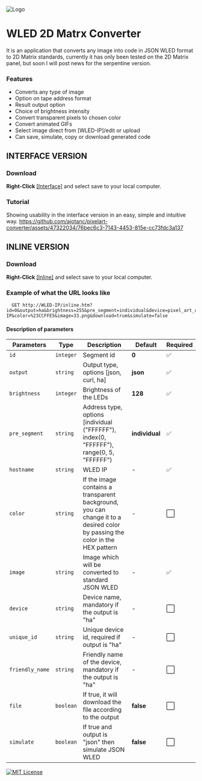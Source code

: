 ![Logo](https://kno.wled.ge/assets/images/ui/headers/wled_logo_akemi.png)

# WLED 2D Matrx Converter
It is an application that converts any image into code in JSON WLED format to 2D Matrix standards, currently it has only been tested on the 2D Matrix panel, but soon I will post news for the serpentine version.

### Features
- Converts any type of image
- Option on tape address format
- Result output option
- Choice of brightness intensity
- Convert transparent pixels to chosen color
- Convert animated GIFs
- Select image direct from [WLED-IP]/edit or upload
- Can save, simulate, copy or download generated code

## INTERFACE VERSION
### Download
**Right-Click** [[Interface]](https://raw.githubusercontent.com/ajotanc/wled-matrix-converter/main/interface.htm) and select save to your local computer.

### Tutorial
Showing usability in the interface version in an easy, simple and intuitive way.
https://github.com/ajotanc/pixelart-converter/assets/47322034/76bec6c3-7143-4453-815e-cc73fdc3a137

## INLINE VERSION
### Download
**Right-Click** [[Inline]](https://raw.githubusercontent.com/ajotanc/wled-matrix-converter/main/inline.htm) and select save to your local computer.

### Example of what the URL looks like
```
  GET http://WLED-IP/inline.htm?id=0&output=ha&brightness=255&pre_segment=individual&device=pixel_art_controller_001&unique_id=pixel_art_controller_001a&friendly_name=PixelArt&hostname=WLED-IP&color=%23CCFFE5&image=33.png&download=true&simulate=false
```

#### Description of parameters
| Parameters | Type | Description | Default | Required |
| ---------- | ---- | ------- | ----------- | -------- | 
| `id` | `integer` | Segment id | **0** | ✅
| `output` | `string` | Output type, options [json, curl, ha] | **json** | ✅
| `brightness` | `integer` | Brightness of the LEDs | **128** | ✅
| `pre_segment` | `string` | Address type, options [individual ("FFFFFF"), index(0, "FFFFFF"), range(0, 5, "FFFFFF") | **individual** | ✅
| `hostname` | `string` | WLED IP | - | ✅
| `color` | `string` | If the image contains a transparent background, you can change it to a desired color by passing the color in the HEX pattern | - | ⬜️
| `image` | `string` | Image which will be converted to standard JSON WLED | - | ✅
| `device` | `string` | Device name, mandatory if the output is "ha" | - | ⬜️
| `unique_id` | `string` | Unique device id, required if output is "ha" | - | ⬜️
| `friendly_name` | `string` | Friendly name of the device, mandatory if the output is "ha" | - | ⬜️
| `file` | `boolean` | If true, it will download the file according to the output | **false** | ⬜️
| `simulate` | `boolean` | If true and output is "json" then simulate JSON WLED | **false** | ⬜️

[![MIT License](https://img.shields.io/badge/License-MIT-green.svg)](https://choosealicense.com/licenses/mit/)
